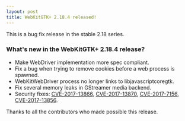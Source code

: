 ```yaml
---
layout: post
title: WebKitGTK+ 2.18.4 released!
---
```


This is a bug fix release in the stable 2.18 series.

### What's new in the WebKitGTK+ 2.18.4 release?

 - Make WebDriver implementation more spec compliant.
 - Fix a bug when trying to remove cookies before a web process is spawned.
 - WebKitWebDriver process no longer links to libjavascriptcoregtk.
 - Fix several memory leaks in GStreamer media backend.
 - Security fixes: [CVE-2017-13866](https://cve.mitre.org/cgi-bin/cvename.cgi?name=CVE-2017-13866), [CVE-2017-13870](https://cve.mitre.org/cgi-bin/cvename.cgi?name=CVE-2017-13870), [CVE-2017-7156](https://cve.mitre.org/cgi-bin/cvename.cgi?name=CVE-2017-7156), [CVE-2017-13856](https://cve.mitre.org/cgi-bin/cvename.cgi?name=CVE-2017-13856).

Thanks to all the contributors who made possible this release.